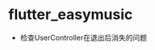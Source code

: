 <!--
 * @Creator: Odd
 * @Date: 2022-04-10 21:01:33
 * @LastEditTime: 2022-04-13 02:42:36
 * @FilePath: \flutter_easymusic\README.md
-->
# flutter_easymusic

- 检查UserController在退出后消失的问题
